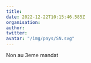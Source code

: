 ```yaml
---
title: 
date: 2022-12-22T10:15:46.585Z
organisation: 
author: 
twitter: 
avatar: "/img/pays/SN.svg"
---
```


Non au 3eme mandat